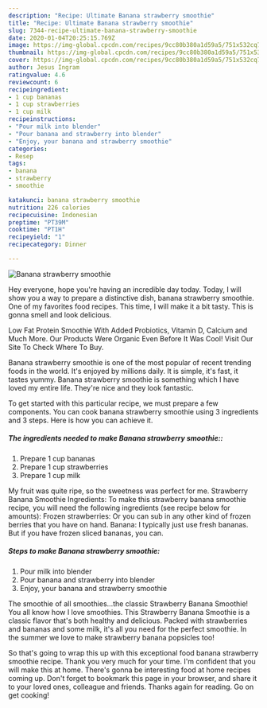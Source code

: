 ```yaml
---
description: "Recipe: Ultimate Banana strawberry smoothie"
title: "Recipe: Ultimate Banana strawberry smoothie"
slug: 7344-recipe-ultimate-banana-strawberry-smoothie
date: 2020-01-04T20:25:15.769Z
image: https://img-global.cpcdn.com/recipes/9cc80b380a1d59a5/751x532cq70/banana-strawberry-smoothie-recipe-main-photo.jpg
thumbnail: https://img-global.cpcdn.com/recipes/9cc80b380a1d59a5/751x532cq70/banana-strawberry-smoothie-recipe-main-photo.jpg
cover: https://img-global.cpcdn.com/recipes/9cc80b380a1d59a5/751x532cq70/banana-strawberry-smoothie-recipe-main-photo.jpg
author: Jesus Ingram
ratingvalue: 4.6
reviewcount: 6
recipeingredient:
- 1 cup bananas
- 1 cup strawberries
- 1 cup milk
recipeinstructions:
- "Pour milk into blender"
- "Pour banana and strawberry into blender"
- "Enjoy, your banana and strawberry smoothie"
categories:
- Resep
tags:
- banana
- strawberry
- smoothie

katakunci: banana strawberry smoothie
nutrition: 226 calories
recipecuisine: Indonesian
preptime: "PT39M"
cooktime: "PT1H"
recipeyield: "1"
recipecategory: Dinner

---
```



![Banana strawberry smoothie](https://img-global.cpcdn.com/recipes/9cc80b380a1d59a5/751x532cq70/banana-strawberry-smoothie-recipe-main-photo.jpg)

Hey everyone, hope you're having an incredible day today. Today, I will show you a way to prepare a distinctive dish, banana strawberry smoothie. One of my favorites food recipes. This time, I will make it a bit tasty. This is gonna smell and look delicious.

Low Fat Protein Smoothie With Added Probiotics, Vitamin D, Calcium and Much More. Our Products Were Organic Even Before It Was Cool! Visit Our Site To Check Where To Buy.

Banana strawberry smoothie is one of the most popular of recent trending foods in the world. It's enjoyed by millions daily. It is simple, it's fast, it tastes yummy. Banana strawberry smoothie is something which I have loved my entire life. They're nice and they look fantastic.


To get started with this particular recipe, we must prepare a few components. You can cook banana strawberry smoothie using 3 ingredients and 3 steps. Here is how you can achieve it.

##### The ingredients needed to make Banana strawberry smoothie::

1. Prepare 1 cup bananas
1. Prepare 1 cup strawberries
1. Prepare 1 cup milk


My fruit was quite ripe, so the sweetness was perfect for me. Strawberry Banana Smoothie Ingredients: To make this strawberry banana smoothie recipe, you will need the following ingredients (see recipe below for amounts): Frozen strawberries: Or you can sub in any other kind of frozen berries that you have on hand. Banana: I typically just use fresh bananas. But if you have frozen sliced bananas, you can. 

##### Steps to make Banana strawberry smoothie:

1. Pour milk into blender
1. Pour banana and strawberry into blender
1. Enjoy, your banana and strawberry smoothie


The smoothie of all smoothies…the classic Strawberry Banana Smoothie! You all know how I love smoothies. This Strawberry Banana Smoothie is a classic flavor that&#39;s both healthy and delicious. Packed with strawberries and bananas and some milk, it&#39;s all you need for the perfect smoothie. In the summer we love to make strawberry banana popsicles too! 

So that's going to wrap this up with this exceptional food banana strawberry smoothie recipe. Thank you very much for your time. I'm confident that you will make this at home. There's gonna be interesting food at home recipes coming up. Don't forget to bookmark this page in your browser, and share it to your loved ones, colleague and friends. Thanks again for reading. Go on get cooking!
